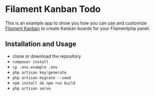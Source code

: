 # Filament Kanban Todo

This is an example app to show you how you can use and customize [Filament Kanban](https://github.com/mokhosh/filament-kanban) to create Kanban boards for your Filamentphp panel.

## Installation and Usage

- clone or download the repository
- `composer install`
- `cp .env.example .env`
- `php artisan key:generate`
- `php artisan migrate --seed`
- `npm install && npm run build`
- `php artisan serve`
